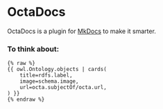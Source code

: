 # OctaDocs

OctaDocs is a plugin for [MkDocs](https://www.mkdocs.org/) to make it smarter.

### To think about:


```jinja2
{% raw %}
{{ owl.Ontology.objects | cards(
    title=rdfs.label,
    image=schema.image,
    url=octa.subjectOf/octa.url,
) }}
{% endraw %}
```
